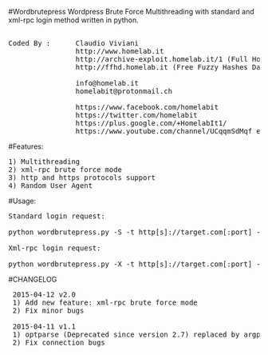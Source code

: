 #Wordbrutepress
Wordpress Brute Force Multithreading with standard and xml-rpc login method written in python.
<pre>	
Coded By :      Claudio Viviani
                http://www.homelab.it
                http://archive-exploit.homelab.it/1 (Full HomelabIT Archive Exploit)
                http://ffhd.homelab.it (Free Fuzzy Hashes Database)
                
                info@homelab.it
                homelabit@protonmail.ch

                https://www.facebook.com/homelabit
                https://twitter.com/homelabit
                https://plus.google.com/+HomelabIt1/
                https://www.youtube.com/channel/UCqqmSdMqf_exicCe_DjlBww
</pre>
#Features:
<pre>
1) Multithreading
2) xml-rpc brute force mode
3) http and https protocols support
4) Random User Agent
</pre>
#Usage:
<pre>
Standard login request:

python wordbrutepress.py -S -t http[s]://target.com[:port] -u username -w wordlist [--timeout in sec]

Xml-rpc login request:

python wordbrutepress.py -X -t http[s]://target.com[:port] -u username -w wordlist [--timeout in sec]
</pre>
#CHANGELOG
<pre>
 2015-04-12 v2.0
 1) Add new feature: xml-rpc brute force mode
 2) Fix minor bugs

 2015-04-11 v1.1
 1) optparse (Deprecated since version 2.7) replaced by argparse
 2) Fix connection bugs
</pre>
